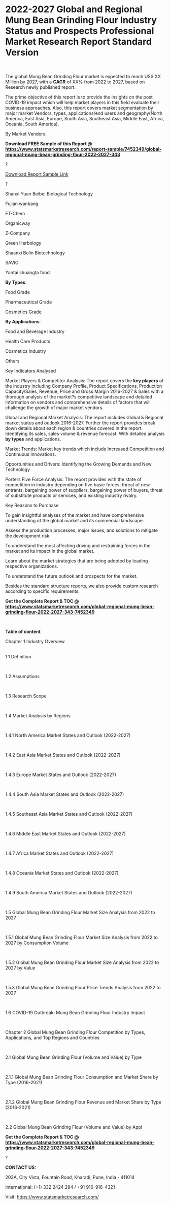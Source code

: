 <h1>2022-2027 Global and Regional Mung Bean Grinding Flour Industry Status and Prospects Professional Market Research Report Standard Version</h1><br/><p>The global Mung Bean Grinding Flour market is expected to reach US$ XX Million by 2027, with a <strong>CAGR</strong> of XX% from 2022 to 2027, based on Research newly published report.</p>
 
 
 
 <p>The prime objective of this report is to provide the insights on the post COVID-19 impact which will help market players in this field evaluate their business approaches. Also, this report covers market segmentation by major market Vendors, types, applications/end users and geography(North America, East Asia, Europe, South Asia, Southeast Asia, Middle East, Africa, Oceania, South America).</p>
 
 
 
 <p>By Market Vendors:</p>
 
 
 
 <div><b>Download FREE Sample of this Report @ <a href="https://www.statsmarketresearch.com/download-free-sample/7452349/global-regional-mung-bean-grinding-flour-2022-2027-343">https://www.statsmarketresearch.com/report-sample/7452349/global-regional-mung-bean-grinding-flour-2022-2027-343</a></b></div>
 
 
 
 <p>? </p>
 
 
 
 <p><a href="https://www.statsmarketresearch.com/download-free-sample/7452349/global-regional-mung-bean-grinding-flour-2022-2027-343">Download Report Sample Link</a></p>
 
 
 
 <p>? </p>
 
 
 
 <p>Shanxi Yuan Beibei Biological Technology</p>
 
 
 
 <p>Fujian wanbang</p>
 
 
 
 <p>ET-Chem</p>
 
 
 
 <p>Organicway</p>
 
 
 
 <p>Z-Company</p>
 
 
 
 <p>Green Herbology</p>
 
 
 
 <p>Shaanxi Bolin Biotechnology</p>
 
 
 
 <p>SAVIO</p>
 
 
 
 <p>Yantai shuangta food</p>
 
 
 
 <p><strong>By Types</strong>:</p>
 
 
 
 <p>Food Grade</p>
 
 
 
 <p>Pharmaceutical Grade</p>
 
 
 
 <p>Cosmetics Grade</p>
 
 
 
 <p><strong><strong>By Applications</strong></strong>:</p>
 
 
 
 <p>Food and Beverage Industry</p>
 
 
 
 <p>Health Care Products</p>
 
 
 
 <p>Cosmetics Industry</p>
 
 
 
 <p>Others</p>
 
 
 
 <p>Key Indicators Analysed</p>
 
 
 
 <p>Market Players & Competitor Analysis: The report covers the <strong>key players</strong> of the industry including Company Profile, Product Specifications, Production Capacity/Sales, Revenue, Price and Gross Margin 2016-2027 & Sales with a thorough analysis of the market?s competitive landscape and detailed information on vendors and comprehensive details of factors that will challenge the growth of major market vendors.</p>
 
 
 
 <p>Global and Regional Market Analysis: The report includes Global & Regional market status and outlook 2016-2027. Further the report provides break down details about each region & countries covered in the report. Identifying its sales, sales volume & revenue forecast. With detailed analysis <strong>by types</strong> and applications.</p>
 
 
 
 <p>Market Trends: Market key trends which include Increased Competition and Continuous Innovations.</p>
 
 
 
 <p>Opportunities and Drivers: Identifying the Growing Demands and New Technology</p>
 
 
 
 <p>Porters Five Force Analysis: The report provides with the state of competition in industry depending on five basic forces: threat of new entrants, bargaining power of suppliers, bargaining power of buyers, threat of substitute products or services, and existing industry rivalry.</p>
 
 
 
 <p>Key Reasons to Purchase</p>
 
 
 
 <p>To gain insightful analyses of the market and have comprehensive understanding of the global market and its commercial landscape.</p>
 
 
 
 <p>Assess the production processes, major issues, and solutions to mitigate the development risk.</p>
 
 
 
 <p>To understand the most affecting driving and restraining forces in the market and its impact in the global market.</p>
 
 
 
 <p>Learn about the market strategies that are being adopted by leading respective organizations.</p>
 
 
 
 <p>To understand the future outlook and prospects for the market.</p>
 
 
 
 <p>Besides the standard structure reports, we also provide custom research according to specific requirements.</p>
 
 
 
 <div><b>Get the Complete Report & TOC @ <a href="https://www.statsmarketresearch.com/global-regional-mung-bean-grinding-flour-2022-2027-343-7452349">https://www.statsmarketresearch.com/global-regional-mung-bean-grinding-flour-2022-2027-343-7452349</a></b></div>
 
 
 
 <p><br />
 
 <b>Table of content</b></p>
 
 
 
 <p>Chapter 1 Industry Overview<br />
 
 <br />
 
 1.1 Definition<br />
 
 <br />
 
 1.2 Assumptions<br />
 
 <br />
 
 1.3 Research Scope<br />
 
 <br />
 
 1.4 Market Analysis by Regions<br />
 
 <br />
 
 1.4.1 North America Market States and Outlook (2022-2027)<br />
 
 <br />
 
 1.4.2 East Asia Market States and Outlook (2022-2027)<br />
 
 <br />
 
 1.4.3 Europe Market States and Outlook (2022-2027)<br />
 
 <br />
 
 1.4.4 South Asia Market States and Outlook (2022-2027)<br />
 
 <br />
 
 1.4.5 Southeast Asia Market States and Outlook (2022-2027)<br />
 
 <br />
 
 1.4.6 Middle East Market States and Outlook (2022-2027)<br />
 
 <br />
 
 1.4.7 Africa Market States and Outlook (2022-2027)<br />
 
 <br />
 
 1.4.8 Oceania Market States and Outlook (2022-2027)<br />
 
 <br />
 
 1.4.9 South America Market States and Outlook (2022-2027)<br />
 
 <br />
 
 1.5 Global Mung Bean Grinding Flour Market Size Analysis from 2022 to 2027<br />
 
 <br />
 
 1.5.1 Global Mung Bean Grinding Flour Market Size Analysis from 2022 to 2027 by Consumption Volume<br />
 
 <br />
 
 1.5.2 Global Mung Bean Grinding Flour Market Size Analysis from 2022 to 2027 by Value<br />
 
 <br />
 
 1.5.3 Global Mung Bean Grinding Flour Price Trends Analysis from 2022 to 2027<br />
 
 <br />
 
 1.6 COVID-19 Outbreak: Mung Bean Grinding Flour Industry Impact<br />
 
 <br />
 
 Chapter 2 Global Mung Bean Grinding Flour Competition by Types, Applications, and Top Regions and Countries<br />
 
 <br />
 
 2.1 Global Mung Bean Grinding Flour (Volume and Value) by Type<br />
 
 <br />
 
 2.1.1 Global Mung Bean Grinding Flour Consumption and Market Share by Type (2016-2021)<br />
 
 <br />
 
 2.1.2 Global Mung Bean Grinding Flour Revenue and Market Share by Type (2016-2021)<br />
 
 <br />
 
 2.2 Global Mung Bean Grinding Flour (Volume and Value) by Appl</p>
 
 
 
 <div><b>Get the Complete Report & TOC @ <a href="https://www.statsmarketresearch.com/global-regional-mung-bean-grinding-flour-2022-2027-343-7452349">https://www.statsmarketresearch.com/global-regional-mung-bean-grinding-flour-2022-2027-343-7452349</a></b></div>
 
 
 
 <p>? </p>
 
 
 
 <p><b>CONTACT US:</b><br />
 
 203A, City Vista, Fountain Road, Kharadi, Pune, India - 411014<br />
 
 International: (+1) 332 2424 294 / +91 916-916-4321<br />
 
 Visit: <a href="https://www.statsmarketresearch.com/">https://www.statsmarketresearch.com/</a></p>